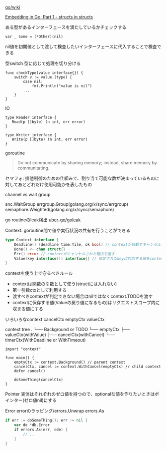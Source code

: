 [go/wiki](https://github.com/golang/go/wiki)

[Embedding in Go: Part 1 - structs in structs](https://eli.thegreenplace.net/2020/embedding-in-go-part-1-structs-in-structs/)

ある型があるインターフェースを満たしているかチェックする
```
var _ Some = (*Other)(nil)
```
nil値を初期値として渡して検査したいインターフェースに代入することで検査できる

型switch
型に応じて処理を切り分ける
```
func checkType(value interface{}) {
    switch v := value.(type) {
        case nil:
            fmt.Println("value is nil")
        ...
    }
}
```

IO
```
type Reader interface {
   Read(p []byte) (n int, err error)
}

type Writer interface {
   Write(p []byte) (n int, err error)
}
```

goroutine
> Do not communicate by sharing memory; instead, share memory by communitating.

セマフォ: 排他制御のための仕組みで、割り当て可能な数が決まっているものに対してあとどれだけ使用可能かを表したもの

channel vs wait group

snc.WaitGroup
errgroup.Group(golang.org/x/sync/errgroup)
semaphore.Weighted(golang.org/x/sync/semaphore)

go routineのleak検出
[uber-go/goleak](https://github.com/uber-go/goleak)


Context: goroutine間で値や実行状況の共有を行うことができる

```go
type Context interface {
    Deadline() (deadline time.Tile, ok bool) // contextが自動でキャンセルされる時刻と、それが設定されているかどうか
    Done() <- chan struct{}
    Err() error // contextがキャンセルされた理由を返す
    Value(key interface()) interface{} // 指定されたkeyに対応する値をcontext中から探す
}
```

contextを使う上で守るべきルール
- contextは関数の引数として使う(structには入れない)
- 第一引数ctxとして利用する
- 渡すべきcontextが判定できない場合はnilではなくcontext.TODOを渡す
- contextに保存する値(Valueの戻り値になるもの)はリクエストスコープ内に収まる値にする

いろいろなcontext
cancelCtx
emptyCtx
valueCtx

context tree
.
└── Background or TODO
    └── emptyCtx
        ├── valueCtx(withValue)
        ├── cancelCtx(withCancel)
        └── timerCtx(WithDeadline or WithTimeout)


```
import "context"

func main() {
    emptyCtx := context.Background() // parent context
    cancelCtx, cancel := context.WithCancel(emptyCtx) // child context
    defer cancel()

    doSomeThing(cancelCtx)
}
```

Pointer
実体はそれぞれのゼロ値を持つので、optionalな値を作りたいときはポインター(ゼロ値nil)にする

Error
errorのラッピング/errors.Unwrap
errors.As
```go
if err := doSomeThing(); err != nil {
    var de *db.Error
    if errors.As(err, &de) {
        // ...
    }
}
```
